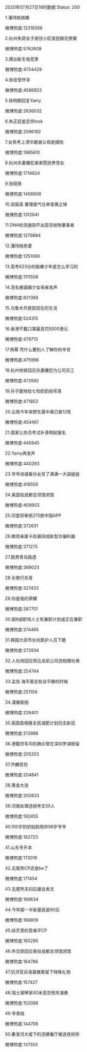 2020年07月27日18时数据
Status: 200

1.潘玮柏结婚

微博热度:12319266

2.杭州失踪女子居住小区居民献花祭奠

微博热度:5762608

3.搏出新生电竞季

微博热度:4704429

4.徐佳莹怀孕

微博热度:4586853

5.徐明朝回复Yamy

微博热度:2636032

6.朱正廷鉴定师look

微博热度:2096182

7.女孩考上清华跪谢父母是摆拍

微博热度:1985610

8.杭州杀妻嫌犯弟弟愿抚养侄女

微博热度:1714624

9.张晓唇

微博热度:1406608

10.梁振英 要理直气壮审查黄之锋

微博热度:1312641

11.DNA检测通告吓出高空抛物肇事者

微博热度:1279884

12.潘玮柏老婆

微博热度:1251066

13.高考623分的脑瘫少年是怎么学习的

微博热度:1111508

14.茂名被逼婚少女母亲发声

微博热度:821388

15.乌鲁木齐居民现在的生活

微博热度:524315

16.香港不戴口罩最高罚5000港元

微博热度:479713

17.杨幂 凭什么要别人了解你的辛苦

微博热度:475996

18.杭州地铁回应杀妻嫌犯为公司员工

微博热度:473592

19.孙子跪地给七旬奶奶拍写真

微博热度:471853

20.云南今年来野生菌中毒已致12死

微博热度:454461

21.国家公务员考试补录明起报名

微博热度:445645

22.Yamy再发声

微博热度:440293

23.爷爷进城看孙女背了满满一大袋娃娃

微博热度:419559

24.美国驻成都总领馆闭馆

微博热度:409903

25.印度将审核275款中国APP

微博热度:372631

26.微信亲属卡存漏洞成新型诈骗利器

微博热度:371275

27.跑男青岛路透

微博热度:369023

28.长歌行杀青

微博热度:327433

29.你是我的荣耀

微博热度:287701

30.超6成职场人士有兼职计划或正在兼职

微博热度:274465

31.韩国大邱市长向医护人员下跪

微博热度:272934

32.人社局回应郑云龙前公司违规缴社保

微博热度:254744

33.孟佳 海平面总有会平静的时候

微博热度:251104

34.漫展偷拍

微博热度:228401

35.英国首相推全民减肥计划抗击新冠

微博热度:213988

36.港籍货车司机确诊曾在深圳罗湖居留

微博热度:205203

37.齐麟受伤

微博热度:204841

38.黄金大涨

微博热度:200833

39.河南处理违规考生55人

微博热度:192455

40.100岁奶奶贴脸陪伴98岁爷爷

微博热度:182723

41.山东专升本

微博热度:173019

42.无尾熊CP还是be了

微博热度:171454

43.无尾熊夫妇后援会发文

微博热度:169634

44.今年超一半新基民是90后

微博热度:166809

45.综艺里的意难平CP

微博热度:165290

46.外交部回应美驻成都总领馆闭馆

微博热度:164786

47.抗洪官兵凌晨撤离留下特殊礼物

微博热度:157427

48.瑞士钢琴家40米高空倒吊演奏

微博热度:152088

49.爷青结

微博热度:144706

50.秦淮河大堤下的违建餐厅被连夜拆除

微博热度:137553


